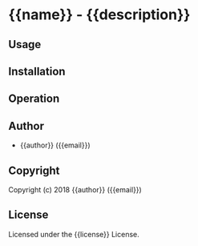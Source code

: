 # {{name}} - {{description}}

## Usage

## Installation

## Operation

## Author

* {{author}} ({{email}})

## Copyright

Copyright (c) 2018 {{author}} ({{email}})

## License

Licensed under the {{license}} License.
